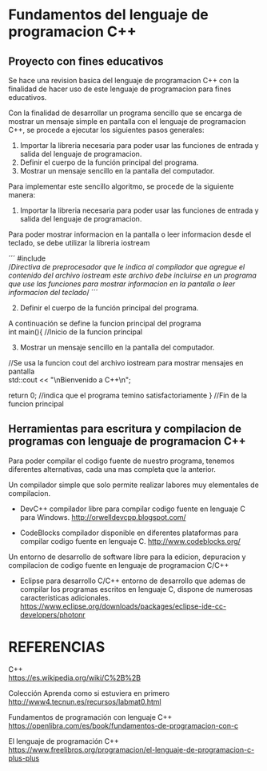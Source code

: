 # Fundamentos del lenguaje de programacion C++
## Proyecto con fines educativos

Se hace una revision basica del lenguaje de programacion C++ con la finalidad de hacer uso de este lenguaje de programacion para fines educativos.

Con la finalidad de desarrollar un programa sencillo que se encarga de mostrar un mensaje simple en pantalla con el lenguaje de programacion C++, se procede a ejecutar los siguientes pasos generales:

1. Importar la libreria necesaria para poder usar las funciones de entrada y salida del lenguaje de programacion.  
2. Definir el cuerpo de la función principal del programa.
3. Mostrar un mensaje sencillo en la pantalla del computador.

Para implementar este sencillo algoritmo, se procede de la siguiente manera:

1. Importar la libreria necesaria para poder usar las funciones de entrada y salida del lenguaje de programacion.  

Para poder mostrar informacion en la pantalla o leer informacion desde el teclado, se debe utilizar la libreria iostream

´´´
#include <iostream>  
/*Directiva de preprocesador que le indica al compilador que agregue el contenido del archivo iostream
este archivo debe incluirse en un programa que use las funciones para mostrar informacion en la pantalla o leer
informacion del teclado*/
´´´

2. Definir el cuerpo de la función principal del programa.

A continuación se define la funcion principal del programa  
int main(){		//Inicio de la funcion principal

3. Mostrar un mensaje sencillo en la pantalla del computador.

//Se usa la funcion cout del archivo iostream para mostrar mensajes en pantalla  
std::cout << "\nBienvenido a C++\n";

return 0; 	//indica que el programa temino satisfactoriamente
}				//Fin de la funcion principal

## Herramientas para escritura y compilacion de programas con lenguaje de programacion C++

Para poder compilar el codigo fuente de nuestro programa, tenemos diferentes alternativas, cada una mas completa que la anterior.

Un compilador simple que solo permite realizar labores muy elementales de compilacion.  
- DevC++ compilador libre para compilar codigo fuente en lenguaje C para Windows. 
http://orwelldevcpp.blogspot.com/

- CodeBlocks compilador disponible en diferentes plataformas para compilar codigo fuente en lenguaje C. 
http://www.codeblocks.org/

Un entorno de desarrollo de software libre para la edicion, depuracion y compilacion de codigo fuente en lenguaje de programacion C/C++  
- Eclipse para desarrollo C/C++ entorno de desarrollo que ademas de compilar los programas escritos en lenguaje C, dispone de numerosas caracteristicas adicionales. 
https://www.eclipse.org/downloads/packages/eclipse-ide-cc-developers/photonr

# REFERENCIAS

C++  
https://es.wikipedia.org/wiki/C%2B%2B

Colección Aprenda como si estuviera en primero  
http://www4.tecnun.es/recursos/labmat0.html

Fundamentos de programación con lenguaje C++  
https://openlibra.com/es/book/fundamentos-de-programacion-con-c

El lenguaje de programación C++
https://www.freelibros.org/programacion/el-lenguaje-de-programacion-c-plus-plus
